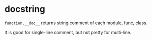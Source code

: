 # docstring

`function.__doc__` returns string comment of each module, func, class.

It is good for single-line comment, but not pretty for multi-line.

